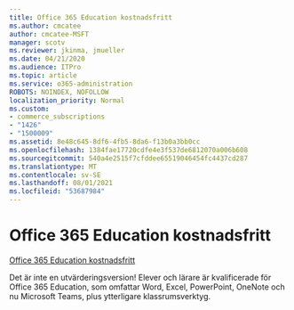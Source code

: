 ```yaml
---
title: Office 365 Education kostnadsfritt
ms.author: cmcatee
author: cmcatee-MSFT
manager: scotv
ms.reviewer: jkinma, jmueller
ms.date: 04/21/2020
ms.audience: ITPro
ms.topic: article
ms.service: o365-administration
ROBOTS: NOINDEX, NOFOLLOW
localization_priority: Normal
ms.custom:
- commerce_subscriptions
- "1426"
- "1500009"
ms.assetid: 8e48c645-8df6-4fb5-8da6-f13b0a3bb0cc
ms.openlocfilehash: 1384fae17720cdfe4e3f537de6812070a006b608
ms.sourcegitcommit: 540a4e2515f7cfddee65519046454fc4437cd287
ms.translationtype: MT
ms.contentlocale: sv-SE
ms.lasthandoff: 08/01/2021
ms.locfileid: "53687984"
---
```

# <a name="office-365-education-for-free"></a>Office 365 Education kostnadsfritt

[Office 365 Education kostnadsfritt](https://products.office.com/student/office-in-education?ms.officeurl=students)
  
Det är inte en utvärderingsversion! Elever och lärare är kvalificerade för Office 365 Education, som omfattar Word, Excel, PowerPoint, OneNote och nu Microsoft Teams, plus ytterligare klassrumsverktyg.